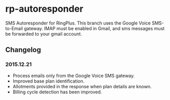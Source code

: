 # rp-autoresponder
SMS Autoresponder for RingPlus. This branch uses the Google Voice
SMS-to-Email gateway. IMAP must be enabled in Gmail, and sms messages
must be forwarded to your gmail account.

## Changelog

### 2015.12.21

- Process emails only from the Google Voice SMS gateway.
- Improved base plan identification.
- Allotments provided in the response when plan details are known.
- Billing cycle detection has been improved.

